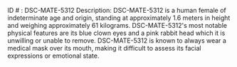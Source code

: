 ID # : DSC-MATE-5312
Description: DSC-MATE-5312 is a human female of indeterminate age and origin, standing at approximately 1.6 meters in height and weighing approximately 61 kilograms. DSC-MATE-5312's most notable physical features are its blue clown eyes and a pink rabbit head which it is unwilling or unable to remove. DSC-MATE-5312 is known to always wear a medical mask over its mouth, making it difficult to assess its facial expressions or emotional state.